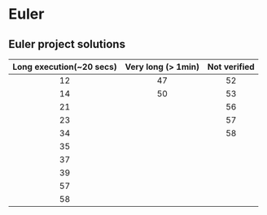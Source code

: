 # Euler

## Euler project solutions

| Long execution(~20 secs) | Very long (> 1min) | Not verified |
| :---------------------:  |:------------------:|:------------:|
| 12                       | 47                 | 52           |
| 14                       | 50                 | 53           |
| 21                       |                    | 56           |
| 23                       |                    | 57           |
| 34                       |                    | 58           |
| 35                       |                    |              |
| 37                       |                    |              |
| 39                       |                    |              |
| 57                       |                    |              |
| 58                       |                    |              |
